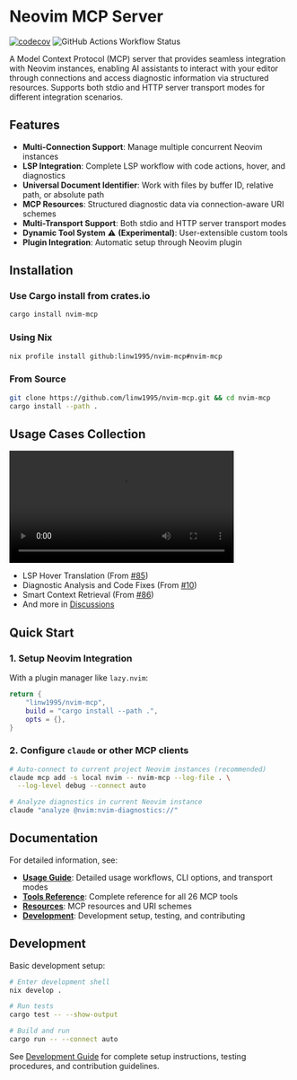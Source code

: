 # Neovim MCP Server

[![codecov](https://codecov.io/gh/linw1995/nvim-mcp/graph/badge.svg?token=OFWOKQQFSD)](https://codecov.io/gh/linw1995/nvim-mcp)
![GitHub Actions Workflow Status](https://img.shields.io/github/actions/workflow/status/linw1995/nvim-mcp/CI.yaml)

A Model Context Protocol (MCP) server that provides seamless integration with
Neovim instances, enabling AI assistants to interact with your editor through
connections and access diagnostic information via structured resources.
Supports both stdio and HTTP server transport modes for different integration
scenarios.

## Features

- **Multi-Connection Support**: Manage multiple concurrent Neovim instances
- **LSP Integration**: Complete LSP workflow with code actions, hover, and diagnostics
- **Universal Document Identifier**: Work with files by buffer ID, relative path,
  or absolute path
- **MCP Resources**: Structured diagnostic data via connection-aware URI schemes
- **Multi-Transport Support**: Both stdio and HTTP server transport modes
- **Dynamic Tool System** ⚠️ **(Experimental)**: User-extensible custom tools
- **Plugin Integration**: Automatic setup through Neovim plugin

## Installation

### Use Cargo install from crates.io

```bash
cargo install nvim-mcp
```

### Using Nix

```bash
nix profile install github:linw1995/nvim-mcp#nvim-mcp
```

### From Source

```bash
git clone https://github.com/linw1995/nvim-mcp.git && cd nvim-mcp
cargo install --path .
```

## Usage Cases Collection

<!-- markdownlint-configure-file
{
  "no-inline-html": false
}
-->

<video
  src="https://github.com/user-attachments/assets/6946ee1c-42ac-4313-ae10-ca92a4dd0ab7"
  style="max-height:640px; min-height: 200px">
</video>

- LSP Hover Translation (From [#85](https://github.com/linw1995/nvim-mcp/discussions/85))
- Diagnostic Analysis and Code Fixes (From [#10](https://github.com/linw1995/nvim-mcp/discussions/10))
- Smart Context Retrieval (From [#86](https://github.com/linw1995/nvim-mcp/discussions/86))
- And more in [Discussions](https://github.com/linw1995/nvim-mcp/discussions)

## Quick Start

### 1. Setup Neovim Integration

With a plugin manager like `lazy.nvim`:

```lua
return {
    "linw1995/nvim-mcp",
    build = "cargo install --path .",
    opts = {},
}
```

### 2. Configure `claude` or other MCP clients

```bash
# Auto-connect to current project Neovim instances (recommended)
claude mcp add -s local nvim -- nvim-mcp --log-file . \
  --log-level debug --connect auto

# Analyze diagnostics in current Neovim instance
claude "analyze @nvim:nvim-diagnostics://"
```

## Documentation

For detailed information, see:

- **[Usage Guide](docs/usage.md)**: Detailed usage workflows, CLI options,
  and transport modes
- **[Tools Reference](docs/tools.md)**: Complete reference for all 26 MCP tools
- **[Resources](docs/resources.md)**: MCP resources and URI schemes
- **[Development](docs/development.md)**: Development setup, testing,
  and contributing

## Development

Basic development setup:

```bash
# Enter development shell
nix develop .

# Run tests
cargo test -- --show-output

# Build and run
cargo run -- --connect auto
```

See [Development Guide](docs/development.md) for complete setup instructions,
testing procedures, and contribution guidelines.
